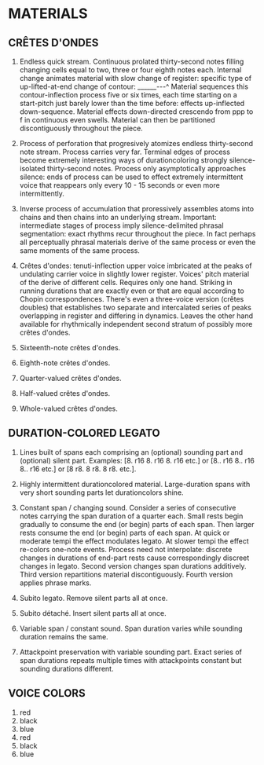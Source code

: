 MATERIALS
=========

CRÊTES D'ONDES
--------------

1.  Endless quick stream. Continuous prolated thirty-second notes filling
    changing cells equal to two, three or four eighth notes each. Internal
    change animates material with slow change of register: specific type of
    up-lifted-at-end change of contour: ______---^ Material sequences this
    contour-inflection process five or six times, each time starting on a
    start-pitch just barely lower than the time before: effects up-inflected
    down-sequence. Material effects down-directed crescendo from ppp to f in
    continuous even swells. Material can then be partitioned discontiguously
    throughout the piece.

2.  Process of perforation that progresively atomizes endless thirty-second
    note stream. Process carries very far. Terminal edges of process become
    extremely interesting ways of durationcoloring strongly silence-isolated
    thirty-second notes. Process only asymptotically approaches silence: ends
    of process can be used to effect extremely intermittent voice that
    reappears only every 10 - 15 seconds or even more intermittently.

3.  Inverse process of accumulation that proressively assembles atoms into
    chains and then chains into an underlying stream. Important: intermediate
    stages of process imply silence-delimited phrasal segmentation: exact
    rhythms recur throughout the piece. In fact perhaps all perceptually
    phrasal materials derive of the same process or even the same moments of
    the same process.

4.  Crêtes d'ondes: tenuti-inflection upper voice imbricated at the peaks of
    undulating carrier voice in slightly lower register. Voices' pitch material
    of the derive of different cells. Requires only one hand. Striking in
    running durations that are exactly even or that are equal according to
    Chopin correspondences. There's even a three-voice version (crêtes doubles)
    that establishes two separate and intercalated series of peaks overlapping
    in register and differing in dynamics. Leaves the other hand available for
    rhythmically independent second stratum of possibly more crêtes d'ondes.

5.  Sixteenth-note crêtes d'ondes.

6.  Eighth-note crêtes d'ondes.

7.  Quarter-valued crêtes d'ondes.

8.  Half-valued crêtes d'ondes.

9.  Whole-valued crêtes d'ondes.

DURATION-COLORED LEGATO
-----------------------

1.  Lines built of spans each comprising an (optional) sounding part and
    (optional) silent part. Examples: [8. r16 8. r16 8. r16 etc.] or [8.. r16
    8.. r16 8.. r16 etc.] or [8 r8. 8 r8. 8 r8. etc.].

2.  Highly intermittent durationcolored material. Large-duration spans with
    very short sounding parts let durationcolors shine.

3.  Constant span / changing sound. Consider a series of consecutive notes
    carrying the span duration of a quarter each. Small rests begin gradually
    to consume the end (or begin) parts of each span. Then larger rests consume
    the end (or begin) parts of each span. At quick or moderate tempi the
    effect modulates legato. At slower tempi the effect re-colors one-note
    events. Process need not interpolate: discrete changes in durations of
    end-part rests cause correspondingly discreet changes in legato. Second
    version changes span durations additively. Third version repartitions
    material discontiguously. Fourth version applies phrase marks.

4.  Subito legato. Remove silent parts all at once.

5.  Subito détaché. Insert silent parts all at once.
    
6.  Variable span / constant sound. Span duration varies while sounding
    duration remains the same.

7.  Attackpoint preservation with variable sounding part. Exact series of span
    durations repeats multiple times with attackpoints constant but sounding
    durations different.

VOICE COLORS
------------

1.  red
2.  black
3.  blue
4.  red
5.  black
6.  blue
